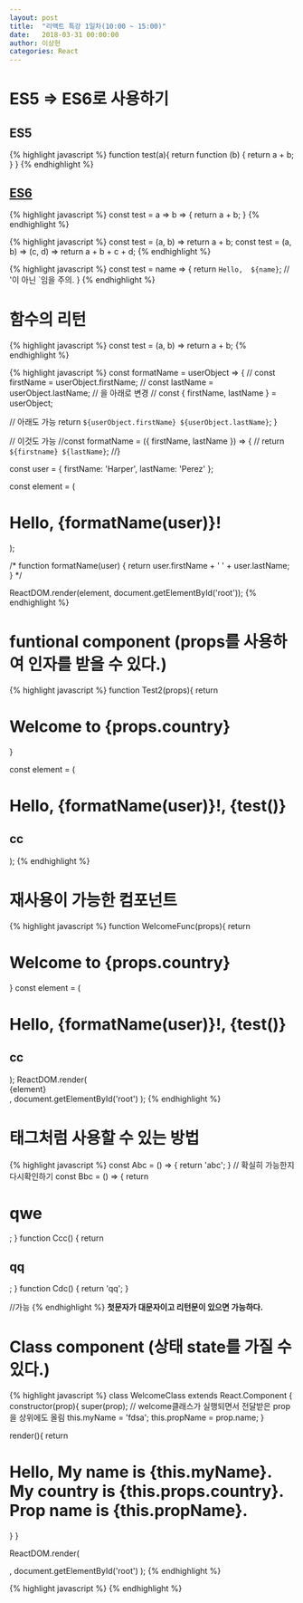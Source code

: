 ```yaml
---
layout: post
title:  "리액트 특강 1일차(10:00 ~ 15:00)"
date:   2018-03-31 00:00:00
author: 이상현
categories: React
---
```


# ES5 => ES6로 사용하기
## ES5
{% highlight javascript %}
function test(a){
	return function (b) {
		return a + b;
	}
}
{% endhighlight %}

## [ES6](http://babeljs.io/repl/#?babili=false&browsers=&build=&builtIns=false&code_lz=NoRgNATGDMC6B0BbAhgBwBQDsAEBeAfNjgNTYgCUA3AFDUDGA9pgM4Au2rApm3kcopzyEA3tQCQAJ06sArhJwADABKcANqoZhs2ACTDM_TgF8FNI0A&debug=false&forceAllTransforms=false&shippedProposals=false&circleciRepo=&evaluate=true&fileSize=false&lineWrap=false&presets=latest%2Creact%2Cstage-2&prettier=false&targets=&version=6.26.0&envVersion=)
{% highlight javascript %}
const test = a => b => {
	return a + b;
}
{% endhighlight %}

{% highlight javascript %}
const test = (a, b) => return a + b;
const test = (a, b) => (c, d) => return a + b + c + d;
{% endhighlight %}

{% highlight javascript %}
const test = name => {
	return `Hello,  ${name}`; // '이 아닌 `임을 주의.
}
{% endhighlight %}

# 함수의 리턴
{% highlight javascript %}
const test = (a, b) => return a + b;
{% endhighlight %}

{% highlight javascript %}
const formatName = userObject => {
  // const firstName = userObject.firstName;
  // const lastName = userObject.lastName;
  // 을 아래로 변경
  // const { firstName, lastName } = userObject;

  // 아래도 가능
  return `${userObject.firstName} ${userObject.lastName}`;
}

// 이것도 가능
//const formatName = ({ firstName, lastName }) => {
//  return `${firstname} ${lastName}`;
//}

const user = {
  firstName: 'Harper',
  lastName: 'Perez'
};

const element = (
  <h1>
    Hello, {formatName(user)}!
  </h1>
);


/*
function formatName(user) {
  return user.firstName + ' ' + user.lastName;
}
*/

ReactDOM.render(element, document.getElementById('root'));
{% endhighlight %}

# funtional component (props를 사용하여 인자를 받을 수 있다.)
{% highlight javascript %}
function Test2(props){
  return <h1>Welcome to {props.country}</h1>
}

const element = (
  <div>
    <h1>
      Hello, {formatName(user)}!, {test()}
    </h1>
    <h2>cc</h2>
    <Test2 country="test"/>
  </div>
);
{% endhighlight %}

# 재사용이 가능한 컴포넌트
{% highlight javascript %}
function WelcomeFunc(props){
  return <h1>Welcome to {props.country}</h1>
}
const element = (
  <div>
    <h1>
      Hello, {formatName(user)}!, {test()}
    </h1>
    <h2>cc</h2>
  </div>
);
ReactDOM.render(
  <div>
    <WelcomeFunc country="Korea"/>
    <WelcomeFunc country="America"/>
    {element}
  </div>,
  document.getElementById('root')
);
{% endhighlight %}

# 태그처럼 사용할 수 있는 방법
{% highlight javascript %}
const Abc = () => {
  return 'abc';
}
// 확실히 가능한지 다시확인하기
const Bbc = () => {
  return <h1>qwe</h1>;
}
function Ccc() {
  return <h2>qq</h2>;
}
function Cdc() {
  return 'qq';
}

//가능
<Abc/>
<Bbc/>
<Ccc/>
<Cdc/>
{% endhighlight %}
<b>첫문자가 대문자이고 리턴문이 있으면 가능하다.</b>

# Class component (상태 state를 가질 수 있다.)
{% highlight javascript %}
class WelcomeClass extends React.Component {
  constructor(prop){
    super(prop); // welcome클래스가 실행되면서 전달받은 prop을 상위에도 올림
    this.myName = 'fdsa';
    this.propName = prop.name;
  }

  render(){
    return <h1>
      Hello, My name is {this.myName}. <br/>
      My country is {this.props.country}. <br/>
      Prop name is {this.propName}.
    </h1>
  }
}

ReactDOM.render(
  <div>
    <WelcomeClass country="Korea" name="kkk"/>
  </div>,
  document.getElementById('root')
);
{% endhighlight %}


{% highlight javascript %}
{% endhighlight %}
